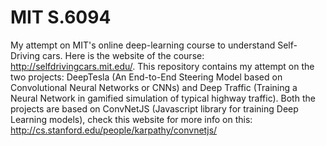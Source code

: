 # MIT S.6094
My attempt on MIT's online deep-learning course to understand Self-Driving cars. Here is the website of the course: http://selfdrivingcars.mit.edu/. This repository contains my attempt on the two projects: DeepTesla (An End-to-End Steering Model based on Convolutional Neural Networks or CNNs) and Deep Traffic (Training a Neural Network in gamified simulation of typical highway traffic). Both the projects are based on ConvNetJS (Javascript library for training Deep Learning models), check this website for more info on this: http://cs.stanford.edu/people/karpathy/convnetjs/


